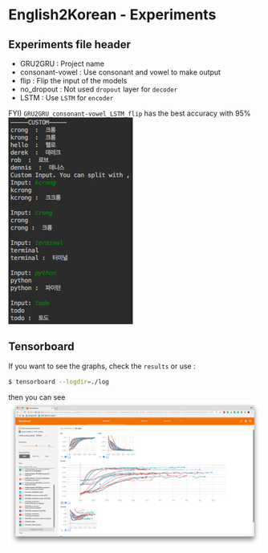# English2Korean - Experiments


## Experiments file header
- GRU2GRU : Project name
- consonant-vowel : Use consonant and vowel to make output
- flip : Flip the input of the models
- no_dropout : Not used `dropout` layer for `decoder`
- LSTM : Use `LSTM` for `encoder`

FYI) `GRU2GRU_consonant-vowel_LSTM_flip` has the best accuracy with 95%  
![result_example](./images/result.png)



## Tensorboard
If you want to see the graphs, check the `results` or use :
```bash
$ tensorboard --logdir=./log
```

then you can see  
![tensorboard_image](./images/tensorboard.png)
